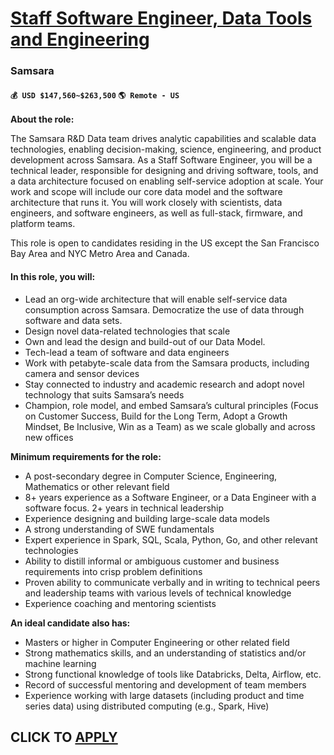 # [Staff Software Engineer, Data Tools and Engineering](https://www.remotewlb.com/apply/staff-software-engineer-data-tools-and-engineering)  
### Samsara  
#### `💰 USD $147,560~$263,500` `🌎 Remote - US`  

**About the role:**

The Samsara R&D Data team drives analytic capabilities and scalable data technologies, enabling decision-making, science, engineering, and product development across Samsara. As a Staff Software Engineer, you will be a technical leader, responsible for designing and driving software, tools, and a data architecture focused on enabling self-service adoption at scale. Your work and scope will include our core data model and the software architecture that runs it. You will work closely with scientists, data engineers, and software engineers, as well as full-stack, firmware, and platform teams.

This role is open to candidates residing in the US except the San Francisco Bay Area and NYC Metro Area and Canada.

#### **In this role, you will:**

  * Lead an org-wide architecture that will enable self-service data consumption across Samsara. Democratize the use of data through software and data sets. 
  * Design novel data-related technologies that scale
  * Own and lead the design and build-out of our Data Model.
  * Tech-lead a team of software and data engineers
  * Work with petabyte-scale data from the Samsara products, including camera and sensor devices 
  * Stay connected to industry and academic research and adopt novel technology that suits Samsara’s needs
  * Champion, role model, and embed Samsara’s cultural principles (Focus on Customer Success, Build for the Long Term, Adopt a Growth Mindset, Be Inclusive, Win as a Team) as we scale globally and across new offices

**Minimum requirements for the role:**

  * A post-secondary degree in Computer Science, Engineering, Mathematics or other relevant field
  * 8+ years experience as a Software Engineer, or a Data Engineer with a software focus. 2+ years in technical leadership
  * Experience designing and building large-scale data models
  * A strong understanding of SWE fundamentals 
  * Expert experience in Spark, SQL, Scala, Python, Go, and other relevant technologies
  * Ability to distill informal or ambiguous customer and business requirements into crisp problem definitions
  * Proven ability to communicate verbally and in writing to technical peers and leadership teams with various levels of technical knowledge
  * Experience coaching and mentoring scientists

**An ideal candidate also has:**

  * Masters or higher in Computer Engineering or other related field
  * Strong mathematics skills, and an understanding of statistics and/or machine learning
  * Strong functional knowledge of tools like Databricks, Delta, Airflow, etc. 
  * Record of successful mentoring and development of team members
  * Experience working with large datasets (including product and time series data) using distributed computing (e.g., Spark, Hive)

  
## CLICK TO [APPLY](https://www.remotewlb.com/apply/staff-software-engineer-data-tools-and-engineering)

